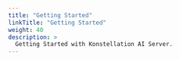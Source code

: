 ```yaml
---
title: "Getting Started"
linkTitle: "Getting Started"
weight: 40
description: >
  Getting Started with Konstellation AI Server.
---
```

